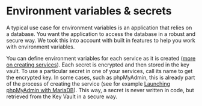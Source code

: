 # Environment variables & secrets

A typical use case for environment variables is an application that relies on a database. You  want the application to access the database in a robust and secure way. We took this into account with built in features to help you work with environment variables.

You can define environment variables for each service as it is created ([more on creating services](./deploying-services.md)). Each secret is encrypted and then stored in the key vault.  To use a particular secret in one of your services, call its name to get the encrypted key. In some cases, such as phpMyAdmin, this is already part of the process of creating the service (see for example [Launching phpMyAdmin with MariaDB](./../tutorials/how-to-set-up-mariadb-and-phpmyadmin-in-the-cloud.md)). This way, a secret is never written in code, but retrieved from the Key Vault in a secure way.